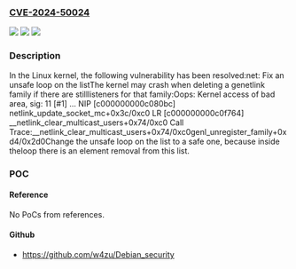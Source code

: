 ### [CVE-2024-50024](https://cve.mitre.org/cgi-bin/cvename.cgi?name=CVE-2024-50024)
![](https://img.shields.io/static/v1?label=Product&message=Linux&color=blue)
![](https://img.shields.io/static/v1?label=Version&message=b8273570f802%3C%20464801a0f6cc%20&color=brighgreen)
![](https://img.shields.io/static/v1?label=Vulnerability&message=n%2Fa&color=brighgreen)

### Description

In the Linux kernel, the following vulnerability has been resolved:net: Fix an unsafe loop on the listThe kernel may crash when deleting a genetlink family if there are stilllisteners for that family:Oops: Kernel access of bad area, sig: 11 [#1]  ...  NIP [c000000000c080bc] netlink_update_socket_mc+0x3c/0xc0  LR [c000000000c0f764] __netlink_clear_multicast_users+0x74/0xc0  Call Trace:__netlink_clear_multicast_users+0x74/0xc0genl_unregister_family+0xd4/0x2d0Change the unsafe loop on the list to a safe one, because inside theloop there is an element removal from this list.

### POC

#### Reference
No PoCs from references.

#### Github
- https://github.com/w4zu/Debian_security

